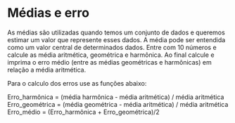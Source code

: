 # Médias e erro

As médias são utilizadas quando temos um conjunto de dados e queremos estimar um valor que represente esses dados. A média pode ser entendida como um valor central de determinados dados. Entre com 10 números e calcule as média aritmética, geométrica e harmônica. Ao final calcule e imprima o erro médio (entre as médias geométricas e harmônicas) em relação a média aritmética.

Para o calculo dos erros use as funções abaixo:

Erro_harmônica = (média harmônica - média aritmética) / média aritmética
Erro_geométrica = (média geométrica - média aritmética) / média aritmética
Erro_médio = (Erro_harmônica + Erro_geométrica)/2
